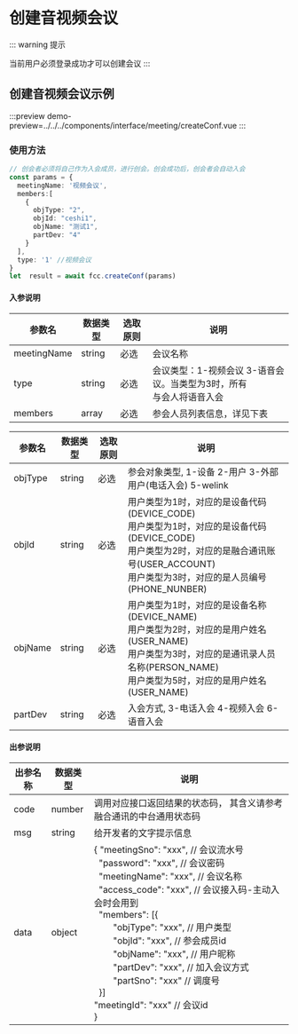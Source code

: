 # 创建音视频会议
::: warning 提示
<!-- warning -->
当前用户必须登录成功才可以创建会议
:::

## 创建音视频会议示例

:::preview
demo-preview=../../../components/interface/meeting/createConf.vue
:::

### 使用方法
```typescript
// 创会者必须将自己作为入会成员，进行创会。创会成功后，创会者会自动入会
const params = {
  meetingName: '视频会议',
  members:[
    {
      objType: "2",
      objId: "ceshi1",
      objName: "测试1",
      partDev: "4"
    }
  ],
  type: '1' //视频会议
}
let  result = await fcc.createConf(params)
```
<!-- **入参说明** -->
#### 入参说明

| **参数名** | **数据类型** | **选取原则** |**说明** |
| ---------- | -------------- | -------------- | ---------------- |
| meetingName      | string       | 必选         | 会议名称 |
| type      | string       | 必选         | 会议类型：1-视频会议 3-语音会议。当类型为3时，所有<br/>与会人将语音入会 |
| members      | array       | 必选         | 参会人员列表信息，详见下表 |

| **参数名** | **数据类型** | **选取原则** |**说明** |
| ---------- | ------------ | ------------ | ------------------ |
| objType      | string       | 必选         |参会对象类型, 1-设备 2-用户 3-外部用户(电话入会) 5-welink |
| objId      | string       | 必选         | 用户类型为1时，对应的是设备代码(DEVICE_CODE)<br/> 用户类型为1时，对应的是设备代码(DEVICE_CODE)<br/>用户类型为2时，对应的是融合通讯账号(USER_ACCOUNT)<br/>用户类型为3时，对应的是人员编号(PHONE_NUNBER) |
| objName      | string       | 必选         | 用户类型为1时，对应的是设备名称(DEVICE_NAME)<br/>用户类型为2时，对应的是用户姓名(USER_NAME) <br/>用户类型为3时，对应的是通讯录人员名称(PERSON_NAME) <br/>用户类型为5时，对应的是用户姓名(USER_NAME) |
| partDev      | string       | 必选         | 入会方式, 3-电话入会 4-视频入会 6-语音入会 |
#### 出参说明

| **出参名称** | **数据类型** | **说明**                         |
| -------- | -------- | ------------------------------ |
| code   | number   | 调用对应接口返回结果的状态码，  其含义请参考融合通讯的中台通用状态码|
| msg      | string   | 给开发者的文字提示信息                    |
| data     | object   | {  "meetingSno": "xxx",  // 会议流水号<br/>  &nbsp;&nbsp;"password": "xxx",  // 会议密码<br/>   &nbsp;&nbsp;"meetingName": "xxx",  // 会议名称<br/>   &nbsp;&nbsp;"access_code": "xxx",   // 会议接入码-主动入会时会用到&nbsp;&nbsp;<br/>   &nbsp;&nbsp;"members": [{<br/> &nbsp;&nbsp;&nbsp;&nbsp;&nbsp;&nbsp;&nbsp;&nbsp;"objType": "xxx",  // 用户类型<br/>   &nbsp;&nbsp;&nbsp;&nbsp;&nbsp;&nbsp;&nbsp;&nbsp;"objId": "xxx",  // 参会成员id<br/>&nbsp;&nbsp;&nbsp;&nbsp;&nbsp;&nbsp;&nbsp;&nbsp;"objName": "xxx",  // 用户昵称<br/> &nbsp;&nbsp;&nbsp;&nbsp;&nbsp;&nbsp;&nbsp;&nbsp;"partDev": "xxx",  // 加入会议方式<br/> &nbsp;&nbsp;&nbsp;&nbsp;&nbsp;&nbsp;&nbsp;&nbsp;"partSno": "xxx"  // 调度号<br/>&nbsp;&nbsp;}] <br/> "meetingId": "xxx"  // 会议id<br/>  } |

